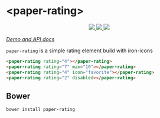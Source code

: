 # \<paper-rating\>
<p align="center">
    <a href="https://beta.webcomponents.org/element/mgibas/paper-rating">
        <img src="https://img.shields.io/badge/webcomponents.org-published-blue.svg"></img>
    </a>
    <a href="https://www.gitcheese.com/donate/users/530319/repos/75494080">
        <img src="https://s3.amazonaws.com/gitcheese-ui-master/images/badge.svg"></img>
    </a>
    <a href="https://github.com/salte-io/paper-rating">
        <img src="https://img.shields.io/bower/v/paper-rating.svg"></img>
    </a>
</p>

_[Demo and API docs](https://mgibas.github.io/paper-rating/components/paper-rating/)_

`paper-rating` is a simple rating element build with iron-icons

<!--
```
<custom-element-demo>
  <template>
    <script src="../webcomponentsjs/webcomponents-lite.js"></script>
    <link rel="import" href="../iron-demo-helpers/demo-pages-shared-styles.html">
    <link rel="import" href="../iron-demo-helpers/demo-snippet.html">
    <link rel="import" href="paper-rating.html">
    <next-code-block>
        <demo-snippet>
            <template>
                <paper-rating rating="4"></paper-rating>
            </template>
        </demo-snippet>
        <demo-snippet>
            <template>
                <paper-rating rating="7" max="10"></paper-rating>
            </template>
        </demo-snippet>
        <demo-snippet>
            <template>
                <paper-rating rating="2" disabled></paper-rating>
            </template>
        </demo-snippet>
        <demo-snippet>
            <template>
                <paper-rating rating="4" icon="favorite"></paper-rating>
                <paper-rating rating="4" icon="thumb-up"></paper-rating>
                <paper-rating rating="4" icon="android"></paper-rating>
            </template>
        </demo-snippet>
    </next-code-block>
  </template>
</custom-element-demo>
```
-->
```html
<paper-rating rating="4"></paper-rating>
<paper-rating rating="7" max="10"></paper-rating>
<paper-rating rating="4" icon="favorite"></paper-rating>
<paper-rating rating="2" disabled></paper-rating>
```

## Bower

```
bower install paper-rating
```
